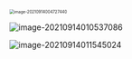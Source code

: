 <img src="D:\dev\AllNote\.mdnote\assets\image-20210914004727440.png" alt="image-20210914004727440" style="zoom:50%;" />

![image-20210914010537086](D:\dev\AllNote\.mdnote\assets\image-20210914010537086.png)

![image-20210914011545024](D:\dev\AllNote\.mdnote\assets\image-20210914011545024.png)